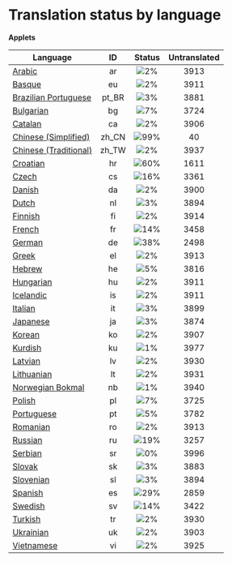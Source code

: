 # Translation status by language
**Applets**

Language | ID | Status | Untranslated
---------|:--:|:------:|:-----------:
[Arabic](language-status/ar.md) | ar |  ![2%](http://progressed.io/bar/2) | 3913
[Basque](language-status/eu.md) | eu |  ![2%](http://progressed.io/bar/2) | 3911
[Brazilian Portuguese](language-status/pt_BR.md) | pt_BR |  ![3%](http://progressed.io/bar/3) | 3881
[Bulgarian](language-status/bg.md) | bg |  ![7%](http://progressed.io/bar/7) | 3724
[Catalan](language-status/ca.md) | ca |  ![2%](http://progressed.io/bar/2) | 3906
[Chinese (Simplified)](language-status/zh_CN.md) | zh_CN |  ![99%](http://progressed.io/bar/99) | 40
[Chinese (Traditional)](language-status/zh_TW.md) | zh_TW |  ![2%](http://progressed.io/bar/2) | 3937
[Croatian](language-status/hr.md) | hr |  ![60%](http://progressed.io/bar/60) | 1611
[Czech](language-status/cs.md) | cs |  ![16%](http://progressed.io/bar/16) | 3361
[Danish](language-status/da.md) | da |  ![2%](http://progressed.io/bar/2) | 3900
[Dutch](language-status/nl.md) | nl |  ![3%](http://progressed.io/bar/3) | 3894
[Finnish](language-status/fi.md) | fi |  ![2%](http://progressed.io/bar/2) | 3914
[French](language-status/fr.md) | fr |  ![14%](http://progressed.io/bar/14) | 3458
[German](language-status/de.md) | de |  ![38%](http://progressed.io/bar/38) | 2498
[Greek](language-status/el.md) | el |  ![2%](http://progressed.io/bar/2) | 3913
[Hebrew](language-status/he.md) | he |  ![5%](http://progressed.io/bar/5) | 3816
[Hungarian](language-status/hu.md) | hu |  ![2%](http://progressed.io/bar/2) | 3911
[Icelandic](language-status/is.md) | is |  ![2%](http://progressed.io/bar/2) | 3911
[Italian](language-status/it.md) | it |  ![3%](http://progressed.io/bar/3) | 3899
[Japanese](language-status/ja.md) | ja |  ![3%](http://progressed.io/bar/3) | 3874
[Korean](language-status/ko.md) | ko |  ![2%](http://progressed.io/bar/2) | 3907
[Kurdish](language-status/ku.md) | ku |  ![1%](http://progressed.io/bar/1) | 3977
[Latvian](language-status/lv.md) | lv |  ![2%](http://progressed.io/bar/2) | 3930
[Lithuanian](language-status/lt.md) | lt |  ![2%](http://progressed.io/bar/2) | 3931
[Norwegian Bokmal](language-status/nb.md) | nb |  ![1%](http://progressed.io/bar/1) | 3940
[Polish](language-status/pl.md) | pl |  ![7%](http://progressed.io/bar/7) | 3725
[Portuguese](language-status/pt.md) | pt |  ![5%](http://progressed.io/bar/5) | 3782
[Romanian](language-status/ro.md) | ro |  ![2%](http://progressed.io/bar/2) | 3913
[Russian](language-status/ru.md) | ru |  ![19%](http://progressed.io/bar/19) | 3257
[Serbian](language-status/sr.md) | sr |  ![0%](http://progressed.io/bar/0) | 3996
[Slovak](language-status/sk.md) | sk |  ![3%](http://progressed.io/bar/3) | 3883
[Slovenian](language-status/sl.md) | sl |  ![3%](http://progressed.io/bar/3) | 3894
[Spanish](language-status/es.md) | es |  ![29%](http://progressed.io/bar/29) | 2859
[Swedish](language-status/sv.md) | sv |  ![14%](http://progressed.io/bar/14) | 3422
[Turkish](language-status/tr.md) | tr |  ![2%](http://progressed.io/bar/2) | 3930
[Ukrainian](language-status/uk.md) | uk |  ![2%](http://progressed.io/bar/2) | 3903
[Vietnamese](language-status/vi.md) | vi |  ![2%](http://progressed.io/bar/2) | 3925
